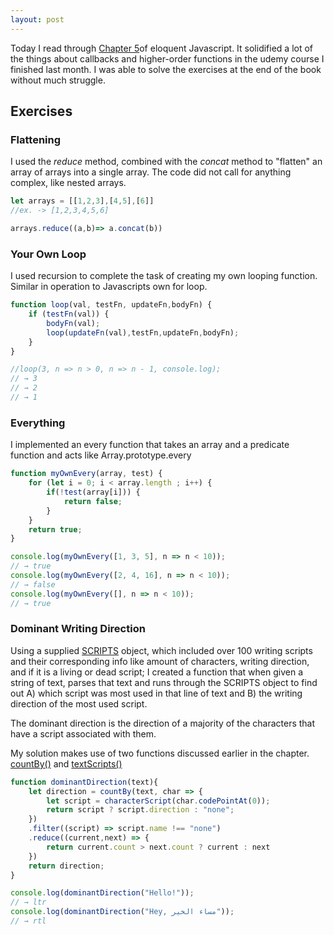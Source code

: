 ```yaml
---
layout: post
---
```

Today I read through [Chapter 5](https://eloquentjavascript.net/05_higher_order.html)of eloquent Javascript. It solidified a lot of the things about callbacks and higher-order functions in the udemy course I finished last month. I was able to solve the exercises at the end of the book without much struggle.

## Exercises
### Flattening
I used the *reduce* method, combined with the *concat* method to "flatten" an array of arrays into a single array. The code did not call for anything complex, like nested arrays.

```javascript
let arrays = [[1,2,3],[4,5],[6]]
//ex. -> [1,2,3,4,5,6]

arrays.reduce((a,b)=> a.concat(b))

```

### Your Own Loop
I used recursion to complete the task of creating my own looping function. Similar in operation to Javascripts own for loop.

```javascript
function loop(val, testFn, updateFn,bodyFn) {
    if (testFn(val)) {
        bodyFn(val);
        loop(updateFn(val),testFn,updateFn,bodyFn);
    }
}

//loop(3, n => n > 0, n => n - 1, console.log);
// → 3
// → 2
// → 1
```

### Everything
I implemented an every function that takes an array and a predicate function and acts like Array.prototype.every

```javascript
function myOwnEvery(array, test) {
    for (let i = 0; i < array.length ; i++) {
        if(!test(array[i])) {
            return false;
        }
    }
    return true;
}

console.log(myOwnEvery([1, 3, 5], n => n < 10));
// → true
console.log(myOwnEvery([2, 4, 16], n => n < 10));
// → false
console.log(myOwnEvery([], n => n < 10));
// → true
```

### Dominant Writing Direction
Using a supplied [SCRIPTS](https://eloquentjavascript.net/code/scripts.js) object, which included over 100 writing scripts and their corresponding info like amount of characters, writing direction, and if it is a living or dead script; I created a function that when given a string of text, parses that text and runs through the SCRIPTS object to find out A) which script was most used in that line of text and B) the writing direction of the most used script.

The dominant direction is the direction of a majority of the characters that have a script associated with them.

My solution makes use of two functions discussed earlier in the chapter. [countBy()](https://eloquentjavascript.net/05_higher_order.html#h_qYzPQMwIvv) and [textScripts()](https://eloquentjavascript.net/05_higher_order.html#p_T2D/Ix5YaM)

```javascript
function dominantDirection(text){
    let direction = countBy(text, char => {
        let script = characterScript(char.codePointAt(0));
        return script ? script.direction : "none";
    })
    .filter((script) => script.name !== "none")
    .reduce((current,next) => {
        return current.count > next.count ? current : next
    })
    return direction;
}

console.log(dominantDirection("Hello!"));
// → ltr
console.log(dominantDirection("Hey, مساء الخير"));
// → rtl
```
